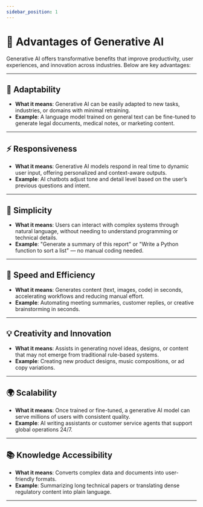 ```yaml
---
sidebar_position: 1
---
```


# 🌟 Advantages of Generative AI

Generative AI offers transformative benefits that improve productivity, user experiences, and innovation across industries. Below are key advantages:

---

## 🔄 Adaptability
- **What it means**: Generative AI can be easily adapted to new tasks, industries, or domains with minimal retraining.
- **Example**: A language model trained on general text can be fine-tuned to generate legal documents, medical notes, or marketing content.

---

## ⚡ Responsiveness
- **What it means**: Generative AI models respond in real time to dynamic user input, offering personalized and context-aware outputs.
- **Example**: AI chatbots adjust tone and detail level based on the user’s previous questions and intent.

---

## 🧩 Simplicity
- **What it means**: Users can interact with complex systems through natural language, without needing to understand programming or technical details.
- **Example**: "Generate a summary of this report" or "Write a Python function to sort a list" — no manual coding needed.

---

## 🚀 Speed and Efficiency
- **What it means**: Generates content (text, images, code) in seconds, accelerating workflows and reducing manual effort.
- **Example**: Automating meeting summaries, customer replies, or creative brainstorming in seconds.

---

## 💡 Creativity and Innovation
- **What it means**: Assists in generating novel ideas, designs, or content that may not emerge from traditional rule-based systems.
- **Example**: Creating new product designs, music compositions, or ad copy variations.

---

## 🌍 Scalability
- **What it means**: Once trained or fine-tuned, a generative AI model can serve millions of users with consistent quality.
- **Example**: AI writing assistants or customer service agents that support global operations 24/7.

---

## 📚 Knowledge Accessibility
- **What it means**: Converts complex data and documents into user-friendly formats.
- **Example**: Summarizing long technical papers or translating dense regulatory content into plain language.

---

